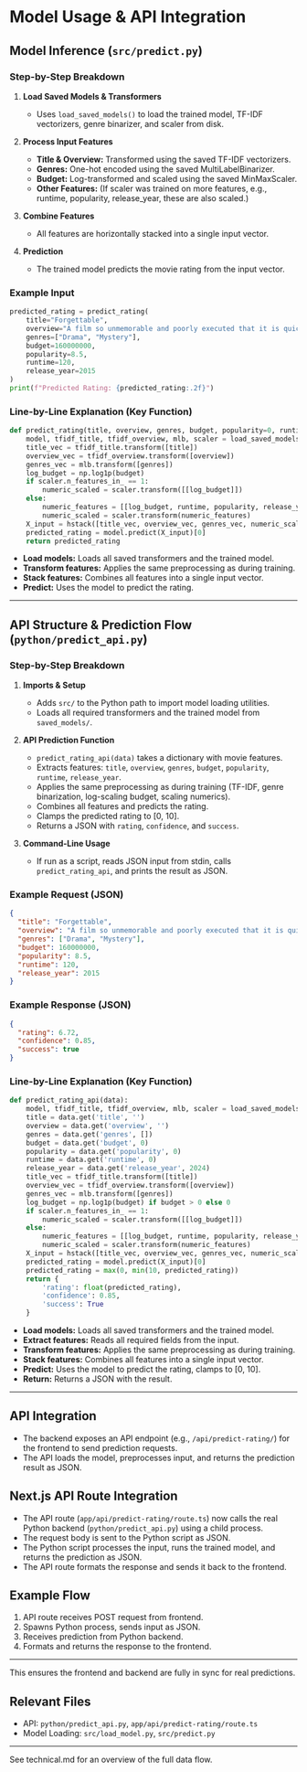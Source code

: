 # Model Usage & API Integration

## Model Inference (`src/predict.py`)

### Step-by-Step Breakdown

1. **Load Saved Models & Transformers**
   - Uses `load_saved_models()` to load the trained model, TF-IDF vectorizers, genre binarizer, and scaler from disk.

2. **Process Input Features**
   - **Title & Overview:** Transformed using the saved TF-IDF vectorizers.
   - **Genres:** One-hot encoded using the saved MultiLabelBinarizer.
   - **Budget:** Log-transformed and scaled using the saved MinMaxScaler.
   - **Other Features:** (If scaler was trained on more features, e.g., runtime, popularity, release_year, these are also scaled.)

3. **Combine Features**
   - All features are horizontally stacked into a single input vector.

4. **Prediction**
   - The trained model predicts the movie rating from the input vector.

### Example Input
```python
predicted_rating = predict_rating(
    title="Forgettable",
    overview="A film so unmemorable and poorly executed that it is quickly forgotten. The storyline lacks originality and the pacing is sluggish throughout.",
    genres=["Drama", "Mystery"],
    budget=160000000,
    popularity=8.5,
    runtime=120,
    release_year=2015
)
print(f"Predicted Rating: {predicted_rating:.2f}")
```

### Line-by-Line Explanation (Key Function)
```python
def predict_rating(title, overview, genres, budget, popularity=0, runtime=0, release_year=2000):
    model, tfidf_title, tfidf_overview, mlb, scaler = load_saved_models()
    title_vec = tfidf_title.transform([title])
    overview_vec = tfidf_overview.transform([overview])
    genres_vec = mlb.transform([genres])
    log_budget = np.log1p(budget)
    if scaler.n_features_in_ == 1:
        numeric_scaled = scaler.transform([[log_budget]])
    else:
        numeric_features = [[log_budget, runtime, popularity, release_year]]
        numeric_scaled = scaler.transform(numeric_features)
    X_input = hstack([title_vec, overview_vec, genres_vec, numeric_scaled])
    predicted_rating = model.predict(X_input)[0]
    return predicted_rating
```
- **Load models:** Loads all saved transformers and the trained model.
- **Transform features:** Applies the same preprocessing as during training.
- **Stack features:** Combines all features into a single input vector.
- **Predict:** Uses the model to predict the rating.

---

## API Structure & Prediction Flow (`python/predict_api.py`)

### Step-by-Step Breakdown
1. **Imports & Setup**
   - Adds `src/` to the Python path to import model loading utilities.
   - Loads all required transformers and the trained model from `saved_models/`.

2. **API Prediction Function**
   - `predict_rating_api(data)` takes a dictionary with movie features.
   - Extracts features: `title`, `overview`, `genres`, `budget`, `popularity`, `runtime`, `release_year`.
   - Applies the same preprocessing as during training (TF-IDF, genre binarization, log-scaling budget, scaling numerics).
   - Combines all features and predicts the rating.
   - Clamps the predicted rating to [0, 10].
   - Returns a JSON with `rating`, `confidence`, and `success`.

3. **Command-Line Usage**
   - If run as a script, reads JSON input from stdin, calls `predict_rating_api`, and prints the result as JSON.

### Example Request (JSON)
```json
{
  "title": "Forgettable",
  "overview": "A film so unmemorable and poorly executed that it is quickly forgotten.",
  "genres": ["Drama", "Mystery"],
  "budget": 160000000,
  "popularity": 8.5,
  "runtime": 120,
  "release_year": 2015
}
```

### Example Response (JSON)
```json
{
  "rating": 6.72,
  "confidence": 0.85,
  "success": true
}
```

### Line-by-Line Explanation (Key Function)
```python
def predict_rating_api(data):
    model, tfidf_title, tfidf_overview, mlb, scaler = load_saved_models()
    title = data.get('title', '')
    overview = data.get('overview', '')
    genres = data.get('genres', [])
    budget = data.get('budget', 0)
    popularity = data.get('popularity', 0)
    runtime = data.get('runtime', 0)
    release_year = data.get('release_year', 2024)
    title_vec = tfidf_title.transform([title])
    overview_vec = tfidf_overview.transform([overview])
    genres_vec = mlb.transform([genres])
    log_budget = np.log1p(budget) if budget > 0 else 0
    if scaler.n_features_in_ == 1:
        numeric_scaled = scaler.transform([[log_budget]])
    else:
        numeric_features = [[log_budget, runtime, popularity, release_year]]
        numeric_scaled = scaler.transform(numeric_features)
    X_input = hstack([title_vec, overview_vec, genres_vec, numeric_scaled])
    predicted_rating = model.predict(X_input)[0]
    predicted_rating = max(0, min(10, predicted_rating))
    return {
        'rating': float(predicted_rating),
        'confidence': 0.85,
        'success': True
    }
```
- **Load models:** Loads all saved transformers and the trained model.
- **Extract features:** Reads all required fields from the input.
- **Transform features:** Applies the same preprocessing as during training.
- **Stack features:** Combines all features into a single input vector.
- **Predict:** Uses the model to predict the rating, clamps to [0, 10].
- **Return:** Returns a JSON with the result.

---

## API Integration
- The backend exposes an API endpoint (e.g., `/api/predict-rating/`) for the frontend to send prediction requests.
- The API loads the model, preprocesses input, and returns the prediction result as JSON.

## Next.js API Route Integration
- The API route (`app/api/predict-rating/route.ts`) now calls the real Python backend (`python/predict_api.py`) using a child process.
- The request body is sent to the Python script as JSON.
- The Python script processes the input, runs the trained model, and returns the prediction as JSON.
- The API route formats the response and sends it back to the frontend.

## Example Flow
1. API route receives POST request from frontend.
2. Spawns Python process, sends input as JSON.
3. Receives prediction from Python backend.
4. Formats and returns the response to the frontend.

---

This ensures the frontend and backend are fully in sync for real predictions.

## Relevant Files
- API: `python/predict_api.py`, `app/api/predict-rating/route.ts`
- Model Loading: `src/load_model.py`, `src/predict.py`

---

See technical.md for an overview of the full data flow. 